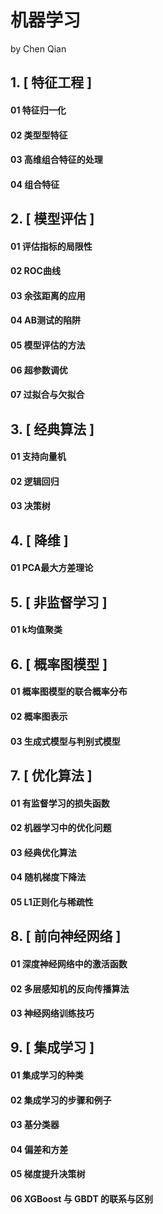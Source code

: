 # 机器学习
  by Chen Qian
  
**1. [ 特征工程 ]**    
------------------------------

#### 01 特征归一化

#### 02 类型型特征

#### 03 高维组合特征的处理

#### 04 组合特征

**2. [ 模型评估 ]**    
------------------------------

#### 01 评估指标的局限性

#### 02 ROC曲线

#### 03 余弦距离的应用

#### 04 AB测试的陷阱

#### 05 模型评估的方法

#### 06 超参数调优

#### 07 过拟合与欠拟合


**3. [ 经典算法 ]**    
------------------------------

#### 01 支持向量机

#### 02 逻辑回归

#### 03 决策树


**4. [ 降维 ]**    
------------------------------

#### 01 PCA最大方差理论


**5. [ 非监督学习 ]**    
------------------------------

#### 01 k均值聚类


**6. [ 概率图模型 ]**    
------------------------------

#### 01 概率图模型的联合概率分布

#### 02 概率图表示

#### 03 生成式模型与判别式模型


**7. [ 优化算法 ]**    
------------------------------

#### 01 有监督学习的损失函数

#### 02 机器学习中的优化问题

#### 03 经典优化算法

#### 04 随机梯度下降法

#### 05 L1正则化与稀疏性



**8. [ 前向神经网络 ]**    
------------------------------

#### 01 深度神经网络中的激活函数

#### 02 多层感知机的反向传播算法

#### 03 神经网络训练技巧


**9. [ 集成学习 ]**    
------------------------------

#### 01 集成学习的种类

#### 02 集成学习的步骤和例子

#### 03 基分类器

#### 04 偏差和方差

#### 05 梯度提升决策树

#### 06 XGBoost 与 GBDT 的联系与区别
